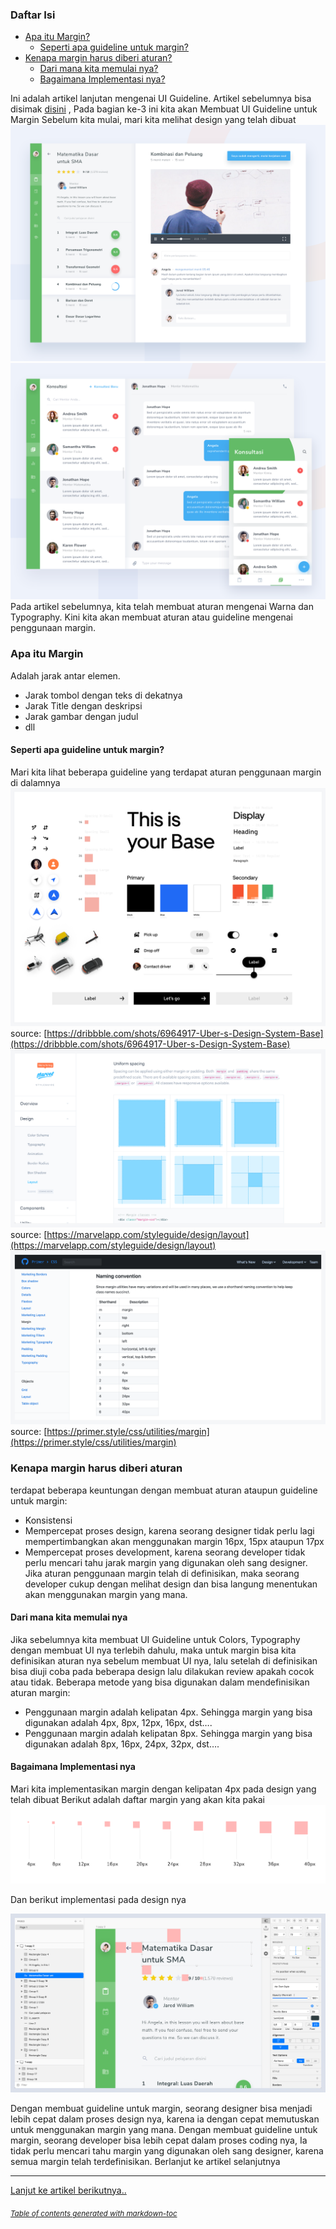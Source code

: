### Daftar Isi
- [Apa itu Margin?](#apa-itu-margin)
  * [Seperti apa guideline untuk margin?](#seperti-apa-guideline-untuk-margin)
- [Kenapa margin harus diberi aturan?](#kenapa-margin-harus-diberi-aturan)
  * [Dari mana kita memulai nya?](#dari-mana-kita-memulai-nya)
  * [Bagaimana Implementasi nya?](#bagaimana-implementasi-nya)

Ini adalah artikel lanjutan mengenai UI Guideline. Artikel sebelumnya bisa disimak [disini](./colors-and-typography.md) , Pada bagian ke-3 ini kita akan Membuat UI Guideline untuk Margin
Sebelum kita mulai, mari kita melihat design yang telah dibuat
![](asset/uiguideline2a.png)<br>
![](asset/uiguideline2b.png)
Pada artikel sebelumnya, kita telah membuat aturan mengenai Warna dan Typography. Kini kita akan membuat aturan atau guideline mengenai penggunaan margin.

### Apa itu Margin
Adalah jarak antar elemen.
+ Jarak tombol dengan teks di dekatnya
+ Jarak Title dengan deskripsi
+ Jarak gambar dengan judul
+ dll

#### Seperti apa guideline untuk margin?
Mari kita lihat beberapa guideline yang terdapat aturan penggunaan margin di dalamnya
![](asset/margin.png)
source: [https://dribbble.com/shots/6964917-Uber-s-Design-System-Base](https://dribbble.com/shots/6964917-Uber-s-Design-System-Base)<br>
![](asset/margin2.png)
source: [https://marvelapp.com/styleguide/design/layout](https://marvelapp.com/styleguide/design/layout)<br>
![](asset/margin3.png)
source: [https://primer.style/css/utilities/margin](https://primer.style/css/utilities/margin)<br>

### Kenapa margin harus diberi aturan
terdapat beberapa keuntungan dengan membuat aturan ataupun guideline untuk margin:
+ Konsistensi
+ Mempercepat proses design, karena seorang designer tidak perlu lagi mempertimbangkan akan menggunakan margin 16px, 15px ataupun 17px
+ Mempercepat proses development, karena seorang developer tidak perlu mencari tahu jarak margin yang digunakan oleh sang designer. Jika aturan penggunaan margin telah di definisikan, maka seorang developer cukup dengan melihat design dan bisa langung menentukan akan menggunakan margin yang mana.

#### Dari mana kita memulai nya
Jika sebelumnya kita membuat UI Guideline untuk Colors, Typography dengan membuat UI nya terlebih dahulu, maka untuk margin bisa kita definisikan aturan nya sebelum membuat UI nya, lalu setelah di definisikan bisa diuji coba pada beberapa design lalu dilakukan review apakah cocok atau tidak.
Beberapa metode yang bisa digunakan dalam mendefinisikan aturan margin:
+ Penggunaan margin adalah kelipatan 4px. Sehingga margin yang bisa digunakan adalah 4px, 8px, 12px, 16px, dst….
+ Penggunaan margin adalah kelipatan 8px. Sehingga margin yang bisa digunakan adalah 8px, 16px, 24px, 32px, dst….

#### Bagaimana Implementasi nya
Mari kita implementasikan margin dengan kelipatan 4px pada design yang telah dibuat
Berikut adalah daftar margin yang akan kita pakai
![](asset/ukuran-margin.png)

Dan berikut implementasi pada design nya

![](asset/implementasi-margin.png)

Dengan membuat guideline untuk margin, seorang designer bisa menjadi lebih cepat dalam proses design nya, karena ia dengan cepat memutuskan untuk menggunakan margin yang mana.
Dengan membuat guideline untuk margin, seorang developer bisa lebih cepat dalam proses coding nya, Ia tidak perlu mencari tahu margin yang digunakan oleh sang designer, karena semua margin telah terdefinisikan.
Berlanjut ke artikel selanjutnya

-------



[Lanjut ke artikel berikutnya..](./guideline-bagian3.md)

 
###### <small><i><a href='http://ecotrust-canada.github.io/markdown-toc/'>Table of contents generated with markdown-toc</a></i></small>
